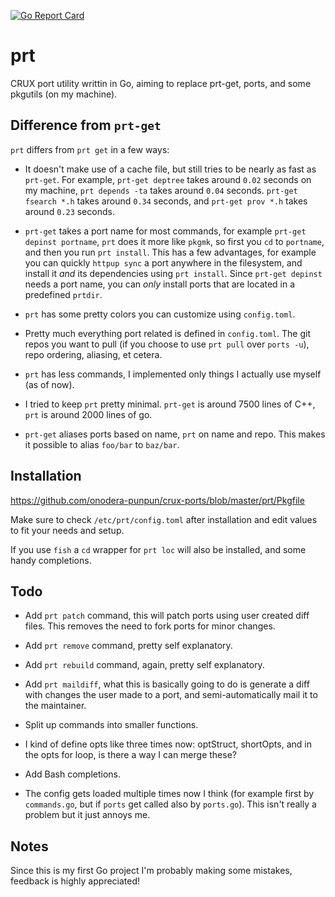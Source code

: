 [![Go Report Card](https://goreportcard.com/badge/github.com/onodera-punpun/prt)](https://goreportcard.com/report/github.com/onodera-punpun/prt)

# prt

CRUX port utility writtin in Go, aiming to replace prt-get, ports, and some pkgutils (on my machine). 


## Difference from `prt-get`

`prt` differs from `prt get` in a few ways:

* It doesn't make use of a cache file, but still tries to be nearly as fast as `prt-get`.
  For example, `prt-get deptree` takes around `0.02` seconds on my machine, `prt depends -ta`
  takes around `0.04` seconds. `prt-get fsearch *.h` takes around `0.34` seconds, and `prt-get prov *.h`
  takes around `0.23` seconds.

* `prt-get` takes a port name for most commands, for example `prt-get depinst portname`, `prt` does it more
   like `pkgmk`, so first you `cd` to `portname`, and then you run `prt install`. This has a few advantages, for
   example you can quickly `httpup sync` a port anywhere in the filesystem, and install it *and* its dependencies
   using `prt install`. Since `prt-get depinst` needs a port name, you can *only* install ports that are located in a
   predefined `prtdir`.

* `prt` has some pretty colors you can customize using `config.toml`.

* Pretty much everything port related is defined in `config.toml`. The git repos you want to pull (if you choose to use
  `prt pull` over `ports -u`), repo ordering, aliasing, et cetera.

* `prt` has less commands, I implemented only things I actually use myself (as of now).

* I tried to keep `prt` pretty minimal. `prt-get` is around 7500 lines of C++, `prt` is around 2000 lines of go.

* `prt-get` aliases ports based on name, `prt` on name and repo. This makes it possible to alias `foo/bar` to `baz/bar`.


## Installation

https://github.com/onodera-punpun/crux-ports/blob/master/prt/Pkgfile

Make sure to check `/etc/prt/config.toml` after installation and edit values to fit your needs and setup.

If you use `fish` a `cd` wrapper for `prt loc` will also be installed, and some handy completions.


## Todo

* Add `prt patch` command, this will patch ports using user created diff files. This removes the need
  to fork ports for minor changes.

* Add `prt remove` command, pretty self explanatory.

* Add `prt rebuild` command, again, pretty self explanatory.

* Add `prt maildiff`, what this is basically going to do is generate a diff with changes the user made to a port, 
  and semi-automatically mail it to the maintainer.

* Split up commands into smaller functions.

* I kind of define opts like three times now: optStruct, shortOpts, and in the opts for loop, is there a way
  I can merge these?

* Add Bash completions.

* The config gets loaded multiple times now I think (for example first by `commands.go`, but if `ports` get called also by `ports.go`).
  This isn't really a problem but it just annoys me.


## Notes

Since this is my first Go project I'm probably making some mistakes, feedback is highly appreciated!
